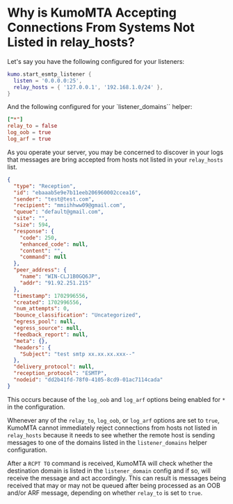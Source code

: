# Why is KumoMTA Accepting Connections From Systems Not Listed in relay_hosts?

Let's say you have the following configured for your listeners:

```lua
kumo.start_esmtp_listener {
  listen = '0.0.0.0:25',
  relay_hosts = { '127.0.0.1', '192.168.1.0/24' },
}
```

And the following configured for your `listener_domains`` helper:

```toml
["*"]
relay_to = false
log_oob = true
log_arf = true
```

As you operate your server, you may be concerned to discover in your logs that messages are bring accepted from hosts not listed in your `relay_hosts` list.

```json
{
  "type": "Reception",
  "id": "ebaaab5e9e7b11eeb206960002ccea16",
  "sender": "test@test.com",
  "recipient": "mmiihhww09@gmail.com",
  "queue": "default@gmail.com",
  "site": "",
  "size": 594,
  "response": {
    "code": 250,
    "enhanced_code": null,
    "content": "",
    "command": null
  },
  "peer_address": {
    "name": "WIN-CLJ1B0GQ6JP",
    "addr": "91.92.251.215"
  },
  "timestamp": 1702996556,
  "created": 1702996556,
  "num_attempts": 0,
  "bounce_classification": "Uncategorized",
  "egress_pool": null,
  "egress_source": null,
  "feedback_report": null,
  "meta": {},
  "headers": {
    "Subject": "test smtp xx.xx.xx.xxx--"
  },
  "delivery_protocol": null,
  "reception_protocol": "ESMTP",
  "nodeid": "dd2b41fd-78f0-4105-8cd9-01ac7114cada"
}
```

This occurs because of the `log_oob` and `log_arf` options being enabled for `*` in the configuration.

Whenever any of the `relay_to`, `log_oob`, or `log_arf` options are set to `true`, KumoMTA cannot immediately reject connections from hosts not listed in `relay_hosts` because it needs to see whether the remote host is sending messages to one of the domains listed in the `listener_domains` helper configuration.

After a `RCPT TO` command is received, KumoMTA will check whether the destination domain is listed in the `listener_domain` config and if so, will receive the message and act accordingly. This can result is messages being received that may or may not be queued after being processed as an OOB and/or ARF message, depending on whether `relay_to` is set to `true`.
